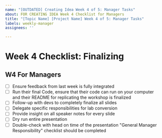 ```yaml
---
name: "[OUTDATED] Creating Idea Week 4 of 5: Manager Tasks"
about: FOR CREATING IDEA Week 4 Checklist for Managers
title: "[Topic Name] [Project Name] Week 4 of 5: Manager Tasks"
labels: weekly-manager
assignees: ''

---
```


# Week 4 Checklist: Finalizing
## W4 For Managers
- [ ] Ensure feedback from last week is fully integrated
- [ ] Run their final Code, ensure that their code can run on your computer and their README for replicating the workshop is finalized
- [ ] Follow-up with devs to completely finalize all slides
- [ ] Delegate specific responsibilities for lab conversion
- [ ] Provide insight on all speaker notes for every slide
- [ ] Dry run entire presentation 
- [ ] Double-check with head on time of the presentation
"General Manager Responsibility" checklist should be completed
